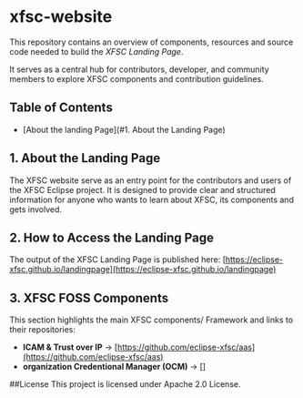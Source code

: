 # xfsc-website

This repository contains an overview of components, resources and source code needed to build the *XFSC Landing Page*.

It serves as a central hub for contributors, developer, and community members to explore XFSC components and contribution guidelines.

## Table of Contents
- [About the landing Page](#1. About the Landing Page)

## 1. About the Landing Page
The XFSC website serve as an entry point for the contributors and users of the XFSC Eclipse project. It is designed to provide clear and structured information for anyone who wants to learn about XFSC, its components and gets involved.

## 2. How to Access the Landing Page
The output of the XFSC Landing Page is published here: [https://eclipse-xfsc.github.io/landingpage](https://eclipse-xfsc.github.io/landingpage)

## 3. XFSC FOSS Components
This section highlights the main XFSC components/ Framework and links to their repositories:
- **ICAM & Trust over IP** -> [https://github.com/eclipse-xfsc/aas](https://github.com/eclipse-xfsc/aas)
- **organization Credentional Manager (OCM)** -> []




##License
This project is licensed under Apache 2.0 License.
